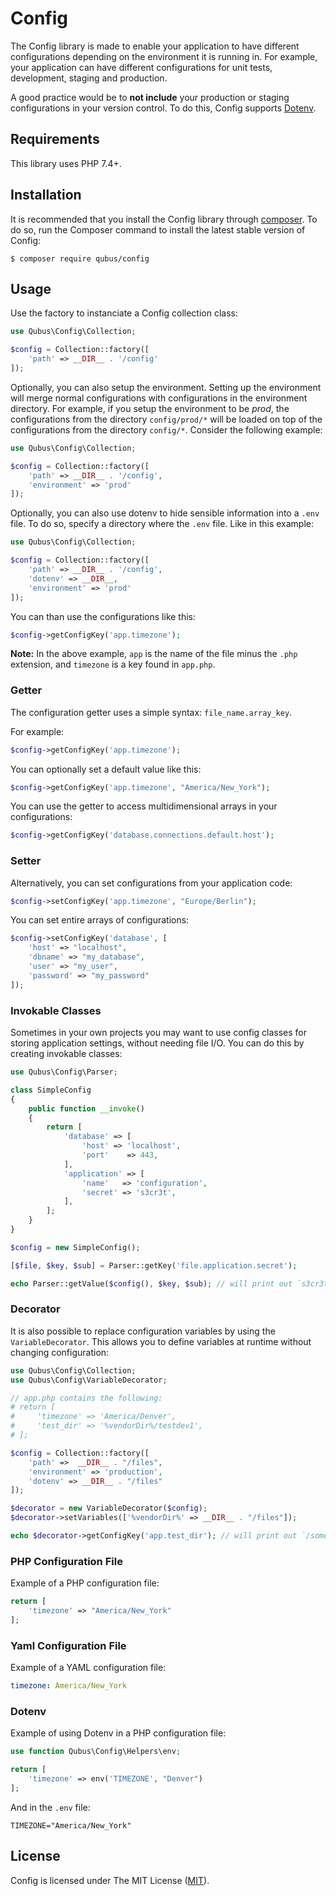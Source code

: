 # Config

The Config library is made to enable your application to have different configurations depending on
the environment it is running in. For example, your application can have different configurations for unit tests, 
development, staging and production. 

A good practice would be to __not include__ your production or staging configurations in your version control.
To do this, Config supports [Dotenv](https://github.com/vlucas/phpdotenv).

## Requirements

This library uses PHP 7.4+.

## Installation

It is recommended that you install the Config library through [composer](http://getcomposer.org/). To do so, 
run the Composer command to install the latest stable version of Config:

```shell
$ composer require qubus/config
```

## Usage

Use the factory to instanciate a Config collection class:

```php
use Qubus\Config\Collection;

$config = Collection::factory([
    'path' => __DIR__ . '/config'
]);
```

Optionally, you can also setup the environment. Setting up the environment will merge normal configurations 
with configurations in the environment directory. For example, if you setup the environment to be *prod*, 
the configurations from the directory ``config/prod/*`` will be loaded on top of the configurations from the 
directory ``config/*``. Consider the following example:

```php
use Qubus\Config\Collection;

$config = Collection::factory([
    'path' => __DIR__ . '/config',
    'environment' => 'prod'
]);
```

Optionally, you can also use dotenv to hide sensible information into a `.env` file. To do so, specify a directory
where the `.env` file. Like in this example:

```php
use Qubus\Config\Collection;

$config = Collection::factory([
    'path' => __DIR__ . '/config',
    'dotenv' => __DIR__,
    'environment' => 'prod'
]);
```

You can than use the configurations like this:

```php
$config->getConfigKey('app.timezone');
```
__Note:__ In the above example, `app` is the name of the file minus the `.php` extension, and `timezone` is a key found in `app.php`.

### Getter

The configuration getter uses a simple syntax: ``file_name.array_key``.

For example:

```php
$config->getConfigKey('app.timezone');
```

You can optionally set a default value like this:

```php
$config->getConfigKey('app.timezone', "America/New_York");
```

You can use the getter to access multidimensional arrays in your configurations:

```php
$config->getConfigKey('database.connections.default.host');
```

### Setter

Alternatively, you can set configurations from your application code:

```php
$config->setConfigKey('app.timezone', "Europe/Berlin");
```

You can set entire arrays of configurations:

```php
$config->setConfigKey('database', [
    'host' => "localhost",
    'dbname' => "my_database",
    'user' => "my_user",
    'password' => "my_password"
]);
```

### Invokable Classes
Sometimes in your own projects you may want to use config classes for storing application settings, without needing file I/O. You can do this by creating invokable classes:

```php
use Qubus\Config\Parser;

class SimpleConfig
{
    public function __invoke()
    {
        return [
            'database' => [
                'host' => 'localhost',
                'port'    => 443,
            ],
            'application' => [
                'name'   => 'configuration',
                'secret' => 's3cr3t',
            ],
        ];
    }
}

$config = new SimpleConfig();

[$file, $key, $sub] = Parser::getKey('file.application.secret');

echo Parser::getValue($config(), $key, $sub); // will print out `s3cr3t`
```

### Decorator
It is also possible to replace configuration variables by using the `VariableDecorator`. This allows you to define variables at runtime without changing configuration:

```php
use Qubus\Config\Collection;
use Qubus\Config\VariableDecorator;

// app.php contains the following:
# return [
#     'timezone' => 'America/Denver',
#     'test_dir' => '%vendorDir%/testdev1',
# ];

$config = Collection::factory([
    'path' =>  __DIR__ . "/files",
    'environment' => 'production',
    'dotenv' => __DIR__ . "/files"
]);

$decorator = new VariableDecorator($config);
$decorator->setVariables(['%vendorDir%' => __DIR__ . "/files"]);

echo $decorator->getConfigKey('app.test_dir'); // will print out `/some/directory/to/files/testdev1`
```

### PHP Configuration File

Example of a PHP configuration file:

```php
return [
    'timezone' => "America/New_York"
];
```

### Yaml Configuration File

Example of a YAML configuration file:

```yaml
timezone: America/New_York
```

### Dotenv

Example of using Dotenv in a PHP configuration file:

```php
use function Qubus\Config\Helpers\env;

return [
    'timezone' => env('TIMEZONE', "Denver")
];
```

And in the `.env` file:

```
TIMEZONE="America/New_York"
```

## License

Config is licensed under The MIT License ([MIT](https://opensource.org/licenses/MIT)).
